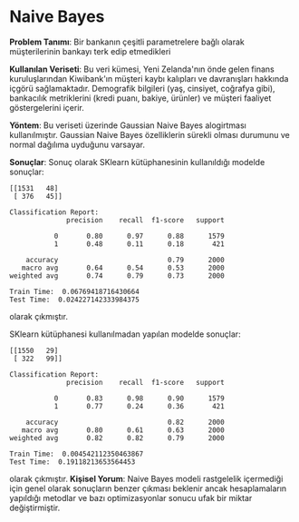 # **Naive Bayes**
**Problem Tanımı**: Bir bankanın çeşitli parametrelere bağlı olarak müşterilerinin bankayı terk edip etmedikleri

**Kullanılan Veriseti**: Bu veri kümesi, Yeni Zelanda'nın önde gelen finans kuruluşlarından Kiwibank'ın müşteri kaybı kalıpları ve davranışları hakkında içgörü sağlamaktadır. Demografik bilgileri (yaş, cinsiyet, coğrafya gibi), bankacılık metriklerini (kredi puanı, bakiye, ürünler) ve müşteri faaliyet göstergelerini içerir.

**Yöntem**: Bu veriseti üzerinde Gaussian Naive Bayes alogirtması kullanılmıştır. Gaussian Naive Bayes özelliklerin sürekli olması durumunu ve normal dağılıma uyduğunu varsayar.

**Sonuçlar**: Sonuç olarak SKlearn kütüphanesinin kullanıldığı modelde sonuçlar: 
```Confusion Matrix:
[[1531   48]
 [ 376   45]]

Classification Report:
              precision    recall  f1-score   support

           0       0.80      0.97      0.88      1579
           1       0.48      0.11      0.18       421

    accuracy                           0.79      2000
   macro avg       0.64      0.54      0.53      2000
weighted avg       0.74      0.79      0.73      2000

Train Time:  0.06769418716430664
Test Time:  0.024227142333984375
```

olarak çıkmıştır.

SKlearn kütüphanesi kullanılmadan yapılan modelde sonuçlar:
```Confusion Matrix:
[[1550   29]
 [ 322   99]]

Classification Report:
              precision    recall  f1-score   support

           0       0.83      0.98      0.90      1579
           1       0.77      0.24      0.36       421

    accuracy                           0.82      2000
   macro avg       0.80      0.61      0.63      2000
weighted avg       0.82      0.82      0.79      2000

Train Time:  0.004542112350463867
Test Time:  0.19118213653564453
```
olarak çıkmıştır.
**Kişisel Yorum**: Naive Bayes modeli rastgelelik içermediği için genel olarak sonuçların benzer çıkması beklenir ancak hesaplamaların yapıldığı metodlar ve bazı optimizasyonlar sonucu ufak bir miktar değiştirmiştir.

